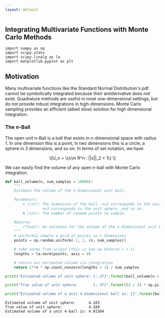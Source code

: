 ```yaml
---
layout: default
---
```


## Integrating Multivariate Functions with Monte Carlo Methods

<script type="text/javascript" async="" src="https://cdnjs.cloudflare.com/ajax/libs/mathjax/2.7.4/MathJax.js?config=TeX-MML-AM_CHTML"></script>  


```
import numpy as np
import scipy.stats 
import scipy.linalg as la 
import matplotlib.pyplot as plt 
```


## Motivation

Many multivariate functions like the Standard Normal Distribution's pdf cannot be symbolically integrated because their antiderivative does not exist. Quadrature methods are useful in most one-dimensional settings, but do not provide robust integrations in high-dimensions. Monte Carlo sampling provides an efficient (albeit slow) solution for high dimensional integration. 


### The n-Ball 

The open unit n-Ball is a ball that exists in n-dimensional space with radius 1. In one dimension this is a point, in two dimensions this is a circle, a sphere in 3 dimensions, and so on. In terms of set notation, we have 

<p><span class="math display">\[U_n = \{x\in R^n : ||x||_2 < 1\} \]</span></p> 


We can easily find the volume of any open n-ball with Monte Carlo integration. 


```python 
def ball_volume(n, num_samples = 10000):
    """
    Estimate the volume of the n-dimensional unit ball.

    Parameters:
        n (int): The dimension of the ball. n=2 corresponds to the unit circle,
                 n=3 corresponds to the unit sphere, and so on.
        N (int): The number of random points to sample.

    Returns:
        (float): An estimate for the volume of the n-dimensional unit ball.
    """
    # uniformly sample a grid of points in n dimensions 
    points = np.random.uniform(-1, 1, (n, num_samples))  

    # take norms from origin (this is how we enforce r < 1)  
    lengths = la.norm(points, axis = 0)

    # return our estimated volume via integration  
    return 2**n * np.count_nonzero(lengths < 1) / num_samples 
```
```python 
print("Estimated volume of unit sphere: {:.3f}".format(ball_volume(n = 3, N = 10**6)))

print("True value of unit sphere:       {:.3f}".format((4 / 3) * np.pi))

print("Estimated volume of a unit 4-dimensional ball is: {}".format(ball_volume(n = 4, N = 10**5))) 
```

```
Estimated volume of unit sphere:      4.183
True value of unit sphere:            4.189
Estimated volume of a unit 4-ball is: 4.91504
```

```python 

```

```python 

```

```python 

```

```python 

```

```python 

```